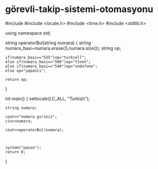 # görevli-takip-sistemi-otomasyonu

#include <iostream>
#include <locale.h>
#include <time.h>
#include <stdlib.h>

using namespace std;



string operatorBul(string numara)
{
	string numara_basi=numara.erase(3,numara.size());
	string op;
	
	if(numara_basi=="535")op="turkcell";
	else if(numara_basi=="506")op="ttnet";
	else if(numara_basi=="540")op="vodofone";
	else op="yapancı";
	
	return op;	
	
}

int main() {
    setlocale(LC_ALL, "Turkish");
    
    string numara;
    
    cout<<"numara giriniz";
    cin>>numara;
    
    cout<<operatorBul(numara);



    system("pause");
    return 0;
}

